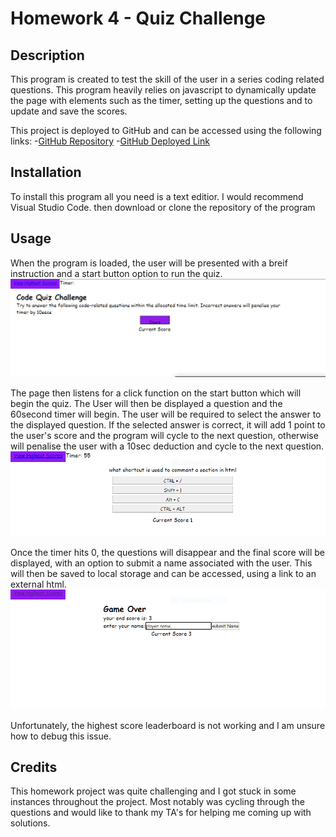 # Homework 4 - Quiz Challenge

## Description

This program is created to test the skill of the user in a series coding related questions. This program heavily relies on javascript to dynamically update the page with elements such as the timer, setting up the questions and to update and save the scores. 

This project is deployed to GitHub and can be accessed using the following links:
    -[GitHub Repository](https://github.com/cn-kp/Quiz-Challenge)
    -[GitHub Deployed Link](https://cn-kp.github.io/homework-week4-quiz-challenge/)

## Installation

To install this program all you need is a text editior. I would recommend Visual Studio Code. then download or clone the repository of the program

## Usage

When the program is loaded, the user will be presented with a breif instruction and a start button option to run the quiz. 
![home page of quiz](./assets/images/home.png)

The page then listens for a click function on the start button which will begin the quiz.
The User will then be displayed a question and the 60second timer will begin. The user will be required to select the answer to the displayed question. If the selected answer is correct, it will add 1 point to the user's score and the program will cycle to the next question, otherwise will penalise the user with a 10sec deduction and cycle to the next question.
![functionality of the program](./assets/images/questions.png)

Once the timer hits 0, the questions will disappear and the final score will be displayed, with an option to submit a name associated with the user. This will then be saved to local storage and can be accessed, using a link to an external html. 
![end page](./assets/images/end.png)

Unfortunately, the highest score leaderboard is not working and I am unsure how to debug this issue.

## Credits

This homework project was quite challenging and I got stuck in some instances throughout the project.
Most notably was cycling through the questions and would like to thank my TA's for helping me coming up with solutions.

